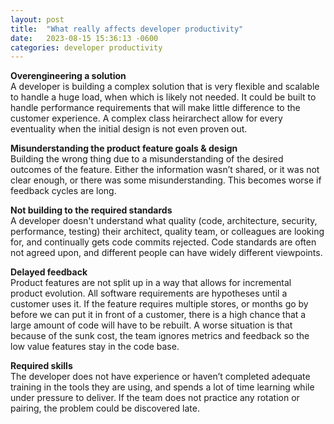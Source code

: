 ```yaml
---
layout: post
title:  "What really affects developer productivity"
date:   2023-08-15 15:36:13 -0600
categories: developer productivity
---
```

<link rel="preconnect" href="https://fonts.googleapis.com">
<link rel="preconnect" href="https://fonts.gstatic.com" crossorigin>
<link href="https://fonts.googleapis.com/css2?family=Lora&family=Merriweather&family=Spectral:wght@400;500;600;700&display=swap" rel="stylesheet">

**Overengineering a solution**\
A developer is building a complex solution that is very flexible and scalable to handle a huge load, when which is likely not needed. It could be built to handle performance requirements that will make little difference to the customer experience. A complex class heirarchect allow for every eventuality when the initial design is not even proven out.

**Misunderstanding the product feature goals & design**\
Building the wrong thing due to a misunderstanding of the desired outcomes of the feature. Either the information wasn’t shared, or it was not clear enough, or there was some misunderstanding. This becomes worse if feedback cycles are long.

**Not building to the required standards**\
A developer doesn't understand what quality (code, architecture, security, performance, testing) their architect, quality team, or colleagues are looking for, and continually gets code commits rejected. Code standards are often not agreed upon, and different people can have widely different viewpoints.

**Delayed feedback**\
Product features are not split up in a way that allows for incremental product evolution. All software requirements are hypotheses until a customer uses it. If the feature requires multiple stores, or months go by before we can put it in front of a customer, there is a high chance that a large amount of code will have to be rebuilt. A worse situation is that because of the sunk cost, the team ignores metrics and feedback so the low value features stay in the code base.

**Required skills**\
The developer does not have experience or haven’t completed adequate training in the tools they are using, and spends a lot of time learning while under pressure to deliver. If the team does not practice any rotation or pairing, the problem could be discovered late.
